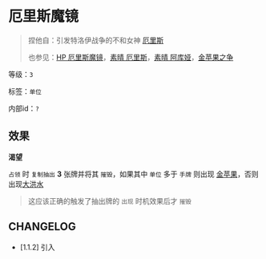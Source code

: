 # 厄里斯魔镜

> 捏他自：引发特洛伊战争的不和女神 [厄里斯](https://zh.wikipedia.org/wiki/%E9%87%91%E8%8B%B9%E6%9E%9C_(%E7%A5%9E%E8%AF%9D))
>
> 也参见：[HP 厄里斯魔镜](https://harrypotter.fandom.com/zh/wiki/%E5%8E%84%E9%87%8C%E6%96%AF%E9%AD%94%E9%95%9C)，[素晴 厄里斯](https://zh.moegirl.org.cn/%E5%8E%84%E9%87%8C%E6%96%AF(%E4%B8%BA%E7%BE%8E%E5%A5%BD%E7%9A%84%E4%B8%96%E7%95%8C%E7%8C%AE%E4%B8%8A%E7%A5%9D%E7%A6%8F))，[素晴 阿库娅](https://zh.moegirl.org.cn/zh-hans/%E9%98%BF%E5%BA%93%E5%A8%85(%E4%B8%BA%E7%BE%8E%E5%A5%BD%E7%9A%84%E4%B8%96%E7%95%8C%E7%8C%AE%E4%B8%8A%E7%A5%9D%E7%A6%8F)#)，[金苹果之争](https://zh.wikipedia.org/wiki/%E9%87%91%E8%8B%B9%E6%9E%9C_(%E7%A5%9E%E8%AF%9D))

等级：`3`

标签：`单位`

内部id：`?`

## 效果

**渴望**

`占领` 时 `复制抽出` **3** 张牌并将其 `摧毁`，如果其中 `单位` 多于 `手牌` 则出现 [金苹果](金苹果.md)，否则出现[大洪水](大洪水.md)

> 这应该正确的触发了抽出牌的 `出现` 时机效果后才 `摧毁`

## CHANGELOG

- [1.1.2] 引入
